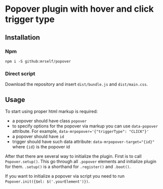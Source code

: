 # Popover plugin with hover and click trigger type

## Installation

### Npm

`npm i -S github:mrself/popover`

### Direct script

Download the repository and insert `dist/bundle.js` and `dist/main.css`.

## Usage

To start using proper html markup is required:
 - a popover should have class `popover`
 - to specify options for the popover via markup you can use `data-popover` attribute. For example, `data-mrpopover='{"triggerType": "CLICK"}'`
 - a popover should have `id`
 - trigger should have such data attribute: `data-mrpopover-target="{id}"` where `{id}` is the popover id
 
After that there are several way to initialize the plugin. First is to call `Popover.setup()`. This go through all `.popover` elements and initialize plugin for them. `.setup()` is a shorthand for `.register()` and `.boot()`.

If you want to initialize a popover via script you need to run `Popover.init({$el: $('.yourElement')})`.
